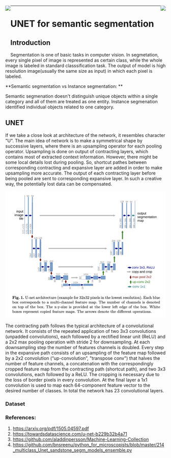 <p align="center">
  <img align="left" src = "https://miro.medium.com/max/1200/1*bBS_lYMoWhiyJf733Bghwg.jpeg" height = "150"> 
  <img align="right" src = "https://albumentations.ai/assets/img/custom/albumentations_card.png"  height = "150">
</p>

--------------------------------------------------------------------------------









# UNET for semantic segmentation
## Introduction
Segmentation is one of basic tasks in computer vision. In segmetation, every single pixel of image is represented as certain class, while the whole image is labeled in standard 
classsification task. The output of model is high resolution image(usually the same size as input) in which each pixel is labeled. 

**Semantic segmentation vs Instance segmentation: **

Semantic segmenation doesn't distinguish unique objects within a single category and all of them are treated as one entity.
Instance segmenation identified individual objects related to one category.

## UNET
If we take a close look at architecture of the network, it resembles character "U". The main idea of network is to make a symmetrical shape by successive layers, where there is an
upsampling operator for each pooling operator. Upsampling is done on output of contracting layers, which contains most of extracted context information. However, there might be
some local details lost during pooling. So, shortcut pathes between corresponding contracting and expansive layer are added in order to make upsampling more accurate. The output of 
each contracting layer before being pooled are sent to corresponding expansive layer. In such a creative way, the potentially lost data can be compensated.

<img src ="https://github.com/doxg/ComputerVision/blob/master/Architechture.png">

The contracting path follows the typical architecture of a convolutional network. It consists of the repeated application of two 3x3 convolutions (unpadded convolutions),
each followed by a rectified linear unit (ReLU) and a 2x2 max pooling operation with stride 2 for downsampling. At each downsampling step the number of features channels is doubled.
Every step in the expansive path consists of an upsampling of the feature map followed by a 2x2 convolution (“up-convolution”, "transpose conv") that halves the
number of feature channels, a concatenation with the correspondingly cropped feature map from the contracting path (shortcut path), and two 3x3 convolutions, each followed by 
a ReLU. The cropping is necessary due to the loss of border pixels in every convolution. At the final layer a 1x1 convolution is used to map each 64-component feature vector to
the desired number of classes. In total the network has 23 convolutional layers.

### Dataset


### References:
1) https://arxiv.org/pdf/1505.04597.pdf
2) https://towardsdatascience.com/u-net-b229b32b4a71
3) https://github.com/aladdinpersson/Machine-Learning-Collection
4) https://github.com/bnsreenu/python_for_microscopists/blob/master/214_multiclass_Unet_sandstone_segm_models_ensemble.py
